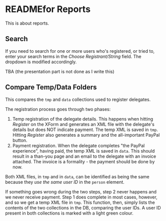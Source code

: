 # READMEfor Reports

This is about reports.


## Search

If you need to search for one or more users who's registered, or tried to, enter your search terms in the *Choose Registrant/String* field. The dropdown is modified accordingly.

TBA (the presentation part is not done as I write this)


## Compare Temp/Data Folders

This compares the `tmp` and `data` collections used to register delegates.

The registration process goes through two phases:

1. Temp registration of the delegate details. This happens when hitting *Register* on the XForm and generates an XML file with the delegate's details but does NOT indicate payment. The temp XML is saved in `tmp`. Hitting *Register* also generates a summary and the all-important PayPal button.
2. Payment registration. When the delegate completes "the PayPal experience", having paid, the temp XML is saved in `data`. This should result in a than-you page and an email to the delegate with an invoice attached. The invoice is a formality - the payment should be done by now.

Both XML files, in `tmp` and in `data`, can be identified as being the same because they *use the same user ID* in the `person` element.

If something goes wrong during the two steps, step 2 never happens and we never receive payment. Step 1 does complete in most cases, however, and so we get a temp XML file in `tmp`. This function, then, simply lists the contents of the two collections in the DB, comparing the user IDs. A user ID present in both collections is marked with a light green colour.

